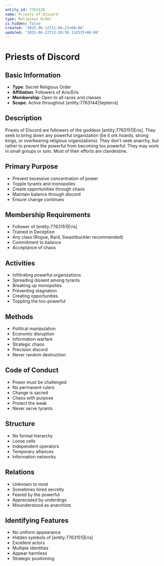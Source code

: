 ```yaml
---
entity_id: 7763128
name: Priests of Discord
type: Religious Order
is_hidden: false
created: '2025-06-12T21:06:23+00:00'
updated: '2025-06-22T13:20:30.118337+00:00'
---
```


# Priests of Discord

## Basic Information

- **Type**: Secret Religious Order
- **Affiliation**: Followers of Aris/Eris
- **Membership**: Open to all races and classes
- **Scope**: Active throughout [entity:7763144|Septerra]

## Description

Priests of Discord are followers of the goddess [entity:7763151|Eris]. They seek to bring down any powerful organization (be it ork hoards, strong kings, or overbearing religious organizations). They don't seek anarchy, but rather to prevent the powerful from becoming too powerful. They may work in small groups or solo. Most of their efforts are clandestine.

## Primary Purpose

- Prevent excessive concentration of power
- Topple tyrants and monopolies
- Create opportunities through chaos
- Maintain balance through discord
- Ensure change continues

## Membership Requirements

- Follower of [entity:7763151|Eris]
- Trained in Deception
- Any class (Rogue, Bard, Swashbuckler recommended)
- Commitment to balance
- Acceptance of chaos

## Activities

- Infiltrating powerful organizations
- Spreading dissent among tyrants
- Breaking up monopolies
- Preventing stagnation
- Creating opportunities
- Toppling the too-powerful

## Methods

- Political manipulation
- Economic disruption
- Information warfare
- Strategic chaos
- Precision discord
- Never random destruction

## Code of Conduct

- Power must be challenged
- No permanent rulers
- Change is sacred
- Chaos with purpose
- Protect the weak
- Never serve tyrants

## Structure

- No formal hierarchy
- Loose cells
- Independent operators
- Temporary alliances
- Information networks

## Relations

- Unknown to most
- Sometimes hired secretly
- Feared by the powerful
- Appreciated by underdogs
- Misunderstood as anarchists

## Identifying Features

- No uniform appearance
- Hidden symbols of [entity:7763151|Eris]
- Excellent actors
- Multiple identities
- Appear harmless
- Strategic positioning